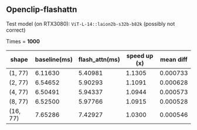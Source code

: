 ## Openclip-flashattn

Test model (on RTX3080): `ViT-L-14::laion2b-s32b-b82k` (possibly not correct)

Times = **1000**

shape   | baseline(ms)        | flash_attn(ms)  | speed up (x) | mean diff
--------|---------------------|-----------------|--------------|-----------
(1, 77) | 6.11630             | 5.40981         | 1.1305       | 0.000733
(2, 77) | 6.54652             | 5.90293         | 1.1091       | 0.000628
(4, 77) | 6.50491             | 5.94337         | 1.0944       | 0.000573
(8, 77) | 6.52500             | 5.97766         | 1.0915       | 0.000528
(16, 77)| 7.65286             | 7.42927         | 1.0300       | 0.000546
